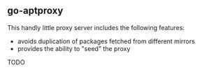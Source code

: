 ## go-aptproxy

This handly little proxy server includes the following features:

- avoids duplication of packages fetched from different mirrors
- provides the ability to "seed" the proxy

TODO
